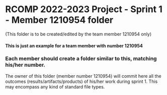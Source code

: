 RCOMP 2022-2023 Project - Sprint 1 - Member 1210954 folder
===========================================
(This folder is to be created/edited by the team member 1210954 only)

#### This is just an example for a team member with number 1210954 ####
### Each member should create a folder similar to this, matching his/her number. ###
The owner of this folder (member number 1210954) will commit here all the outcomes (results/artifacts/products)		       of his/her work during sprint 1. This may encompass any kind of standard file types.
